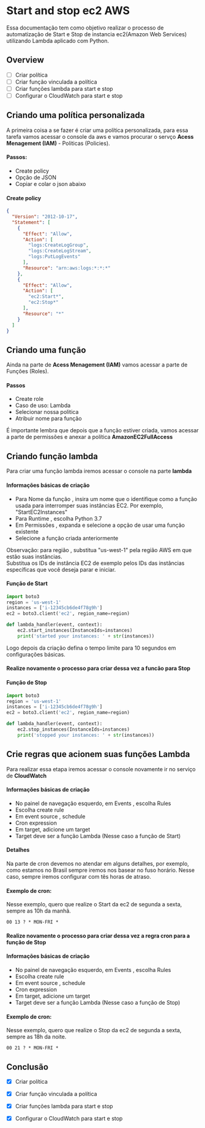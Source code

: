 # Start and stop ec2 AWS
Essa documentação tem como objetivo realizar o processo de automatização de Start e Stop de instancia ec2(Amazon Web Services) utilizando Lambda aplicado com Python. 

## Overview 
- [ ] Criar política
- [ ] Criar função vinculada a política
- [ ] Criar funções lambda para start e stop
- [ ] Configurar o CloudWatch para start e stop

## Criando uma política personalizada
A primeira coisa a se fazer é criar uma política personalizada, para essa tarefa vamos acessar o console da aws e vamos procurar o servço **Acess Menagement (IAM)** - Politicas (Policies).

  #### Passos:
  - Create policy
  - Opção de JSON 
  - Copiar e colar o json abaixo 
 
  #### Create policy
  
  ```json
  {
    "Version": "2012-10-17",
    "Statement": [
      {
        "Effect": "Allow",
        "Action": [
          "logs:CreateLogGroup",
          "logs:CreateLogStream",
          "logs:PutLogEvents"
        ],
        "Resource": "arn:aws:logs:*:*:*"
      },
      {
        "Effect": "Allow",
        "Action": [
          "ec2:Start*",
          "ec2:Stop*"
        ],
        "Resource": "*"
      }
    ]
  }
  ```
  
## Criando uma função 
Ainda na parte de **Acess Menagement (IAM)** vamos acessar a parte de Funções (Roles). 

  #### Passos
  - Create role
  - Caso de uso: Lambda  
  - Selecionar nossa politica 
  - Atribuir nome para função

É importante lembra que depois que a função estiver criada, vamos acessar a parte de permissões e anexar a política **AmazonEC2FullAccess**

## Criando função lambda
Para criar uma função lambda iremos acessar o console na parte **lambda**

  #### Informações básicas de criação
  - Para Nome da função , insira um nome que o identifique como a função usada para interromper suas instâncias EC2. Por exemplo, "StartEC2Instances"
  - Para Runtime , escolha Python 3.7 
  - Em Permissões , expanda e selecione a opção de usar uma função existente
  - Selecione a função criada anteriormente
 
  Observação: para região , substitua "us-west-1" pela região AWS em que estão suas instâncias. <br />
  Substitua os IDs de instância EC2 de exemplo pelos IDs das instâncias específicas que você deseja parar e iniciar.
  
  #### Função de Start
  
  ```python
  import boto3
  region = 'us-west-1'
  instances = ['i-12345cb6de4f78g9h']
  ec2 = boto3.client('ec2', region_name=region)

  def lambda_handler(event, context):
      ec2.start_instances(InstanceIds=instances)
      print('started your instances: ' + str(instances))
  ```
  
  Logo depois da criação defina o tempo limite para 10 segundos em configurações básicas.
  
  #### Realize novamente o processo para criar dessa vez a funcão para Stop
  
  #### Função de Stop
  
  ```python
  import boto3
  region = 'us-west-1'
  instances = ['i-12345cb6de4f78g9h']
  ec2 = boto3.client('ec2', region_name=region)

  def lambda_handler(event, context):
      ec2.stop_instances(InstanceIds=instances)
      print('stopped your instances: ' + str(instances))
   ```
    
## Crie regras que acionem suas funções Lambda
Para realizar essa etapa iremos acessar o console novamente ir no serviço de **CloudWatch**  
  
  #### Informações básicas de criação
  - No painel de navegação esquerdo, em Events , escolha Rules 
  - Escolha create rule
  - Em event source , schedule
  - Cron expression 
  - Em target, adicione um target
  - Target deve ser a função Lambda (Nesse caso a função de Start)
  
  #### Detalhes
  Na parte de cron devemos no atendar em alguns detalhes, por exemplo, como estamos no Brasil sempre iremos nos basear no fuso horário. Nesse caso, sempre iremos configurar
  com tês horas de atraso. 
  
  #### Exemplo de cron: 
  Nesse exemplo, quero que realize o Start da ec2 de segunda a sexta, sempre as 10h da manhã. 
  
  ```
  00 13 ? * MON-FRI * 
  ```
  #### Realize novamente o processo para criar dessa vez a regra cron para a função de Stop
  
  #### Informações básicas de criação
  - No painel de navegação esquerdo, em Events , escolha Rules 
  - Escolha create rule
  - Em event source , schedule
  - Cron expression 
  - Em target, adicione um target
  - Target deve ser a função Lambda (Nesse caso a função de Stop)
  
  #### Exemplo de cron: 
  Nesse exemplo, quero que realize o Stop da ec2 de segunda a sexta, sempre as 18h da noite.
  
  ```
  00 21 ? * MON-FRI * 
  ```
## Conclusão

- [x] Criar política
- [x] Criar função vinculada a política
- [x] Criar funções lambda para start e stop
- [x] Configurar o CloudWatch para start e stop
  
